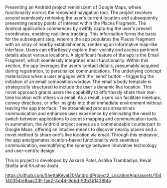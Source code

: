 Presenting an Android project reminiscent of Google Maps, where functionality mirrors the renowned navigation tool. The project revolves around seamlessly retrieving the user's current location and subsequently presenting nearby points of interest within the Places Fragment. The Android application commences by swiftly capturing the user's present coordinates, enabling real-time tracking. This information forms the basis for the subsequent step, wherein the app populates the Places Fragment with an array of nearby establishments, rendering an informative map-like interface. Users can effortlessly explore their vicinity and access pertinent details about various locations. A significant feature of the app is the Email Fragment, which seamlessly integrates email functionality. Within this section, the app leverages the user's contact details, presumably acquired during registration, to personalize communications. The underlying concept materializes when a user engages with the 'send' button – triggering the initiation of an email composition window. The email's body template is strategically structured to include the user's dynamic live location.
This novel approach grants users the capability to effortlessly share their real-time location with others via email. As a result, users can facilitate meetups, convey directions, or offer insights into their immediate environment without leaving the app interface. The streamlined process streamlines communication and enhances user experience by eliminating the need to switch between applications to access mapping and communication tools.
In summation, the Android project serves as a commendable counterpart to Google Maps, offering an intuitive means to discover nearby places and a novel method to share one's live location via email. Through this endeavor, the app amalgamates location-based functionality with seamless communication, exemplifying the synergy between innovative technology and user-centric design.

This is project is developed by Aakash Patel, Ashika Trambadiya, Keval Shetta and Krushna Joshi



https://github.com/ShettaKeval20/AndroidProject2_LocationApp/assets/104140354/e8aac23f-1ae2-4d44-9dbd-53b3b1436bfa



